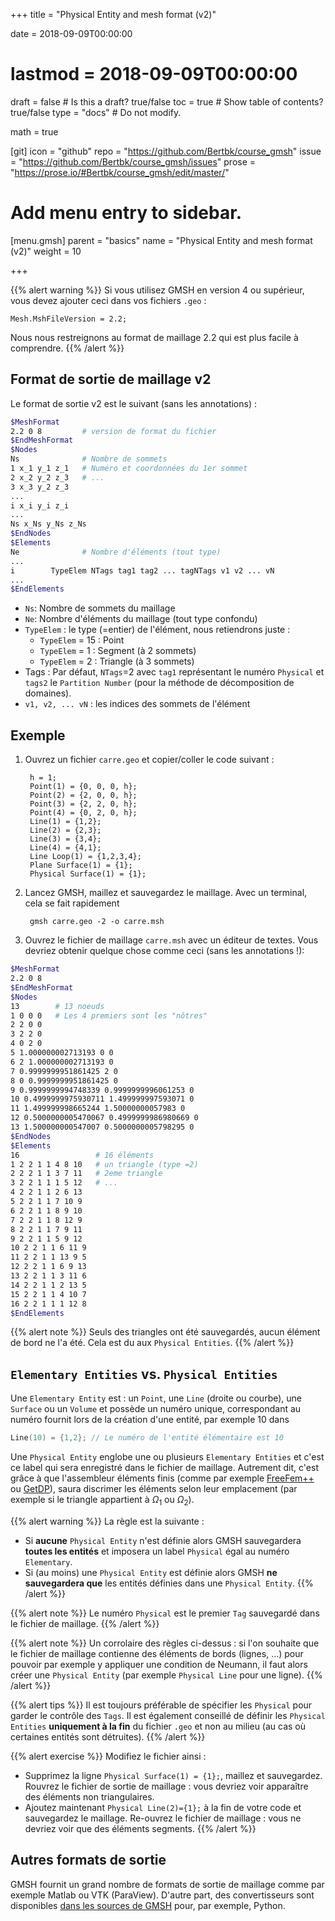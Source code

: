 +++
title = "Physical Entity and mesh format (v2)"

date = 2018-09-09T00:00:00
# lastmod = 2018-09-09T00:00:00

draft = false  # Is this a draft? true/false
toc = true  # Show table of contents? true/false
type = "docs"  # Do not modify.

math = true

[git]
  icon = "github"
  repo = "https://github.com/Bertbk/course_gmsh"
  issue = "https://github.com/Bertbk/course_gmsh/issues"
  prose = "https://prose.io/#Bertbk/course_gmsh/edit/master/"
  

# Add menu entry to sidebar.
[menu.gmsh]
  parent = "basics"
  name = "Physical Entity and mesh format (v2)"
  weight = 10

+++

{{% alert warning %}}
Si vous utilisez GMSH en version 4 ou supérieur, vous devez ajouter ceci dans vos fichiers `.geo` :
```
Mesh.MshFileVersion = 2.2;
```
Nous nous restreignons au format de maillage 2.2 qui est plus facile à comprendre. 
{{% /alert %}}

## Format de sortie de maillage v2

Le format de sortie v2 est le suivant (sans les annotations) :

```bash
$MeshFormat
2.2 0 8         # version de format du fichier
$EndMeshFormat
$Nodes
Ns              # Nombre de sommets
1 x_1 y_1 z_1   # Numéro et coordonnées du 1er sommet
2 x_2 y_2 z_3   # ...
3 x_3 y_2 z_3
...
i x_i y_i z_i
...
Ns x_Ns y_Ns z_Ns
$EndNodes
$Elements
Ne              # Nombre d'éléments (tout type)
...
i        TypeElem NTags tag1 tag2 ... tagNTags v1 v2 ... vN
...
$EndElements
```
- `Ns`: Nombre de sommets du maillage
- `Ne`: Nombre d'éléments du maillage (tout type confondu)
- `TypeElem` : le type (=entier) de l'élément, nous retiendrons juste :
  - `TypeElem` = 15 : Point
  - `TypeElem` = 1  : Segment (à 2 sommets)
  - `TypeElem` = 2  : Triangle (à 3 sommets)
- Tags : Par défaut, `NTags`=2 avec `tag1` représentant le numéro `Physical` et `tags2` le `Partition Number` (pour la méthode de décomposition de domaines).
- `v1, v2, ... vN` : les indices des sommets de l'élément

## Exemple

1. Ouvrez un fichier `carre.geo` et copier/coller le code suivant :

    <!-- language: lang-c++ -->
        h = 1;
        Point(1) = {0, 0, 0, h};
        Point(2) = {2, 0, 0, h};
        Point(3) = {2, 2, 0, h};
        Point(4) = {0, 2, 0, h};
        Line(1) = {1,2};
        Line(2) = {2,3};
        Line(3) = {3,4};
        Line(4) = {4,1};
        Line Loop(1) = {1,2,3,4};
        Plane Surface(1) = {1};
        Physical Surface(1) = {1};

2. Lancez GMSH, maillez et sauvegardez le maillage. Avec un terminal, cela se fait rapidement

    <!-- language: lang-bash -->
        gmsh carre.geo -2 -o carre.msh

3. Ouvrez le fichier de maillage `carre.msh` avec un éditeur de textes. Vous devriez obtenir quelque chose comme ceci (sans les annotations !):

```bash
$MeshFormat
2.2 0 8
$EndMeshFormat
$Nodes
13        # 13 noeuds
1 0 0 0   # Les 4 premiers sont les "nôtres"
2 2 0 0
3 2 2 0
4 0 2 0
5 1.000000002713193 0 0
6 2 1.000000002713193 0
7 0.9999999951861425 2 0
8 0 0.9999999951861425 0
9 0.9999999994748339 0.9999999996061253 0
10 0.4999999975930711 1.499999997593071 0
11 1.499999998665244 1.50000000057983 0
12 0.5000000005470067 0.4999999986980669 0
13 1.500000000547007 0.5000000005798295 0
$EndNodes
$Elements
16                 # 16 éléments
1 2 2 1 1 4 8 10   # un triangle (type =2)
2 2 2 1 1 3 7 11   # 2eme triangle
3 2 2 1 1 1 5 12   # ...
4 2 2 1 1 2 6 13
5 2 2 1 1 7 10 9
6 2 2 1 1 8 9 10
7 2 2 1 1 8 12 9
8 2 2 1 1 7 9 11
9 2 2 1 1 5 9 12
10 2 2 1 1 6 11 9
11 2 2 1 1 13 9 5
12 2 2 1 1 6 9 13
13 2 2 1 1 3 11 6
14 2 2 1 1 2 13 5
15 2 2 1 1 4 10 7
16 2 2 1 1 1 12 8
$EndElements
```


{{% alert note %}}
Seuls des triangles ont été sauvegardés, aucun élément de bord ne l'a été. Cela est du aux `Physical Entities`.
{{% /alert %}}

## `Elementary Entities` vs. `Physical Entities`

Une `Elementary Entity` est : un `Point`, une `Line` (droite ou courbe), une `Surface` ou un `Volume` et possède un numéro unique, correspondant au numéro fournit lors de la création d'une entité, par exemple 10 dans
``` c++
Line(10) = {1,2}; // Le numéro de l'entité élémentaire est 10
```

Une `Physical Entity` englobe une ou plusieurs `Elementary Entities` et c'est ce label qui sera enregistré dans le fichier de maillage.
Autrement dit, c'est grâce à que l'assembleur éléments finis (comme par exemple [FreeFem++](http://www.freefem.org) ou [GetDP](https://getdp.info)), saura discrimer les éléments selon leur emplacement (par exemple si le triangle appartient à $\Omega_1$ ou $\Omega_2$).

{{% alert warning %}}
La règle est la suivante :

- Si **aucune** `Physical Entity` n'est définie alors GMSH sauvegardera **toutes les entités** et imposera un label `Physical` égal au numéro `Elementary`.
- Si (au moins) une `Physical Entity` est définie alors GMSH **ne sauvegardera que** les entités définies dans une `Physical Entity`.
{{% /alert %}}

{{% alert note %}}
Le numéro `Physical` est le premier `Tag` sauvegardé dans le fichier de maillage.
{{% /alert %}}


{{% alert note %}}
Un corrolaire des règles ci-dessus : si l'on souhaite que le fichier de maillage contienne des éléments de bords (lignes, ...) pour pouvoir par exemple y appliquer une condition de Neumann, il faut alors créer une `Physical Entity` (par exemple `Physical Line` pour une ligne).
{{% /alert %}}


{{% alert tips %}}
Il est toujours préférable de spécifier les `Physical` pour garder le contrôle des `Tags`. Il est également conseillé de définir les `Physical Entities` **uniquement à la fin** du fichier `.geo` et non au milieu (au cas où certaines entités sont détruites).
{{% /alert %}}

{{% alert exercise %}}
Modifiez le fichier ainsi :

- Supprimez la ligne  `Physical Surface(1) = {1};`, maillez et sauvegardez. Rouvrez le fichier de sortie de maillage : vous devriez voir apparaître des éléments non triangulaires.
- Ajoutez maintenant `Physical Line(2)={1};` à la fin de votre code et sauvegardez le maillage. Re-ouvrez le fichier de maillage : vous ne devriez voir que des éléments segments.
{{% /alert %}}

## Autres formats de sortie

GMSH fournit un grand nombre de formats de sortie de maillage comme par exemple Matlab ou VTK (ParaView). D'autre part, des convertisseurs sont disponibles [dans les sources de GMSH](https://gitlab.onelab.info/gmsh/gmsh/tree/master/utils/converters) pour, par exemple, Python.

